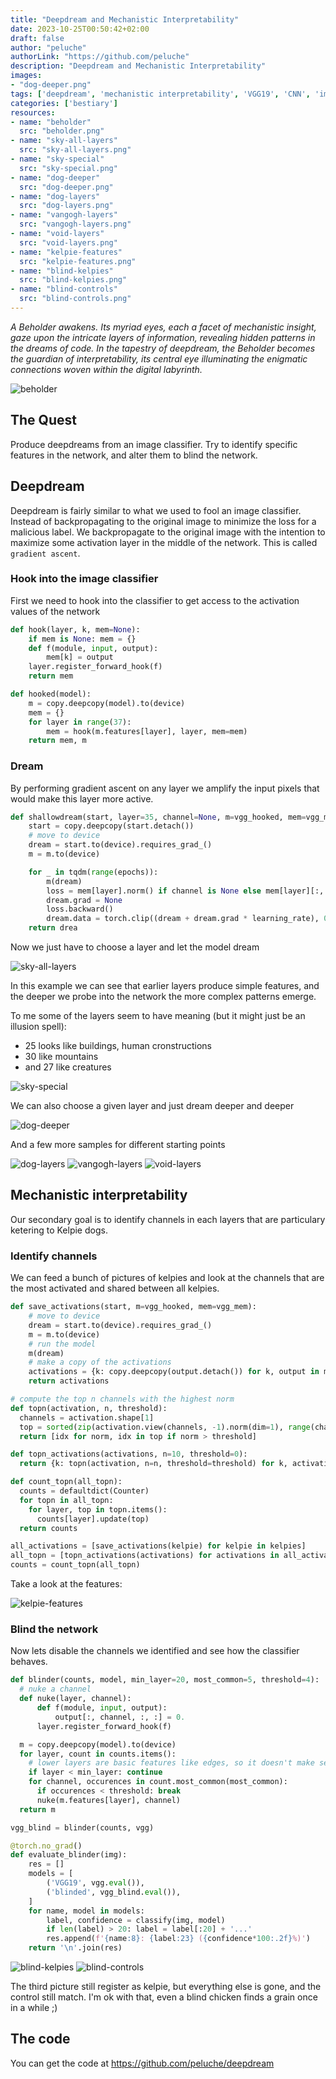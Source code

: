 ```yaml
---
title: "Deepdream and Mechanistic Interpretability"
date: 2023-10-25T00:50:42+02:00
draft: false
author: "peluche"
authorLink: "https://github.com/peluche"
description: "Deepdream and Mechanistic Interpretability"
images:
- "dog-deeper.png"
tags: ['deepdream', 'mechanistic interpretability', 'VGG19', 'CNN', 'image classifier', 'imagenet-1k', 'beholder']
categories: ['bestiary']
resources:
- name: "beholder"
  src: "beholder.png"
- name: "sky-all-layers"
  src: "sky-all-layers.png"
- name: "sky-special"
  src: "sky-special.png"
- name: "dog-deeper"
  src: "dog-deeper.png"
- name: "dog-layers"
  src: "dog-layers.png"
- name: "vangogh-layers"
  src: "vangogh-layers.png"
- name: "void-layers"
  src: "void-layers.png"
- name: "kelpie-features"
  src: "kelpie-features.png"
- name: "blind-kelpies"
  src: "blind-kelpies.png"
- name: "blind-controls"
  src: "blind-controls.png"
---
```


*A Beholder awakens. Its myriad eyes, each a facet of mechanistic insight, gaze upon the intricate layers of information, revealing hidden patterns in the dreams of code. In the tapestry of deepdream, the Beholder becomes the guardian of interpretability, its central eye illuminating the enigmatic connections woven within the digital labyrinth.*

![beholder](beholder.png "Beauty is in the eye of the Beholder")

## The Quest
Produce deepdreams from an image classifier. Try to identify specific features in the network, and alter them to blind the network.

## Deepdream
Deepdream is fairly similar to what we used to fool an image classifier. Instead of backpropagating to the original image to minimize the loss for a malicious label. We backpropagate to the original image with the intention to maximize some activation layer in the middle of the network. This is called `gradient ascent`.


### Hook into the image classifier
First we need to hook into the classifier to get access to the activation values of the network

```python
def hook(layer, k, mem=None):
    if mem is None: mem = {}
    def f(module, input, output):
        mem[k] = output
    layer.register_forward_hook(f)
    return mem

def hooked(model):
    m = copy.deepcopy(model).to(device)
    mem = {}
    for layer in range(37):
        mem = hook(m.features[layer], layer, mem=mem)
    return mem, m
```

### Dream
By performing gradient ascent on any layer we amplify the input pixels that would make this layer more active.

```python
def shallowdream(start, layer=35, channel=None, m=vgg_hooked, mem=vgg_mem, learning_rate=0.01, epochs=30):
    start = copy.deepcopy(start.detach())
    # move to device
    dream = start.to(device).requires_grad_()
    m = m.to(device)

    for _ in tqdm(range(epochs)):
        m(dream)
        loss = mem[layer].norm() if channel is None else mem[layer][:, channel, :, :].norm()
        dream.grad = None
        loss.backward()
        dream.data = torch.clip((dream + dream.grad * learning_rate), 0., 1.).data # jumping through hoops to please pytorch
    return drea
```

Now we just have to choose a layer and let the model dream

![sky-all-layers](sky-all-layers.png "Dreaming from the sky on all layers")

In this example we can see that earlier layers produce simple features, and the deeper we probe into the network the more complex patterns emerge.

To me some of the layers seem to have meaning (but it might just be an illusion spell):
- 25 looks like buildings, human cronstructions
- 30 like mountains
- and 27 like creatures

![sky-special](sky-special.png "Some special layers?")

We can also choose a given layer and just dream deeper and deeper

![dog-deeper](dog-deeper.png "A dog's nightmare")

And a few more samples for different starting points

![dog-layers](dog-layers.png "Dog on different layers")
![vangogh-layers](vangogh-layers.png "Vangogh on different layers")
![void-layers](void-layers.png "Void on different layers")

## Mechanistic interpretability
Our secondary goal is to identify channels in each layers that are particulary ketering to Kelpie dogs.

### Identify channels
We can feed a bunch of pictures of kelpies and look at the channels that are the most activated and shared between all kelpies.

```python
def save_activations(start, m=vgg_hooked, mem=vgg_mem):
    # move to device
    dream = start.to(device).requires_grad_()
    m = m.to(device)
    # run the model
    m(dream)
    # make a copy of the activations
    activations = {k: copy.deepcopy(output.detach()) for k, output in mem.items()}
    return activations

# compute the top n channels with the highest norm
def topn(activation, n, threshold):
  channels = activation.shape[1]
  top = sorted(zip(activation.view(channels, -1).norm(dim=1), range(channels)), reverse=True)[:n]
  return [idx for norm, idx in top if norm > threshold]

def topn_activations(activations, n=10, threshold=0):
  return {k: topn(activation, n=n, threshold=threshold) for k, activation in activations.items()}

def count_topn(all_topn):
  counts = defaultdict(Counter)
  for topn in all_topn:
    for layer, top in topn.items():
      counts[layer].update(top)
  return counts

all_activations = [save_activations(kelpie) for kelpie in kelpies]
all_topn = [topn_activations(activations) for activations in all_activations]
counts = count_topn(all_topn)
```

Take a look at the features:

![kelpie-features](kelpie-features.png "Channel shared by all Kelpies")

### Blind the network
Now lets disable the channels we identified and see how the classifier behaves.

```python
def blinder(counts, model, min_layer=20, most_common=5, threshold=4):
  # nuke a channel
  def nuke(layer, channel):
      def f(module, input, output):
          output[:, channel, :, :] = 0.
      layer.register_forward_hook(f)

  m = copy.deepcopy(model).to(device)
  for layer, count in counts.items():
    # lower layers are basic features like edges, so it doesn't make sense to nuke them
    if layer < min_layer: continue
    for channel, occurences in count.most_common(most_common):
      if occurences < threshold: break
      nuke(m.features[layer], channel)
  return m

vgg_blind = blinder(counts, vgg)

@torch.no_grad()
def evaluate_blinder(img):
    res = []
    models = [
        ('VGG19', vgg.eval()),
        ('blinded', vgg_blind.eval()),
    ]
    for name, model in models:
        label, confidence = classify(img, model)
        if len(label) > 20: label = label[:20] + '...'
        res.append(f'{name:8}: {label:23} ({confidence*100:.2f}%)')
    return '\n'.join(res)
```

![blind-kelpies](blind-kelpies.png "Classifying Kelpies after brain surgery")
![blind-controls](blind-controls.png "Classifying controls after brain surgery")

The third picture still register as kelpie, but everything else is gone, and the control still match. I'm ok with that, even a blind chicken finds a grain once in a while ;)

## The code
You can get the code at https://github.com/peluche/deepdream

